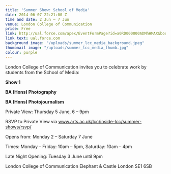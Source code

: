 ```yaml
---
title: 'Summer Show: School of Media'
date: 2014-06-07 22:21:00 Z
time and date: 2 Jun – 7 Jun
venue: London College of Communication
price: Free
link: http://ual.force.com/apex/EventFormPage?id=a0RD000000ADMhHMAX&book=true
link text: ual.force.com
background image: "/uploads/summer_lcc_media_background.jpeg"
thumbnail image: "/uploads/summer_lcc_media_thumb.jpg"
colour: purple
---
```


London College of Communication invites you to celebrate work by students from the School of Media:

**Show 1**

**BA (Hons) Photography**

**BA (Hons) Photojournalism**

Private View: Thursday 5 June, 6 – 9pm

RSVP to Private View via www.arts.ac.uk/lcc/inside-lcc/summer-shows/rsvp/

Opens from: Monday 2 – Saturday 7 June

Times: Monday – Friday: 10am – 5pm, Saturday: 10am – 4pm

Late Night Opening: Tuesday 3 June until 9pm

London College of Communication
Elephant & Castle
London SE1 6SB
